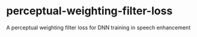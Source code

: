 # perceptual-weighting-filter-loss
A perceptual weighting filter loss for DNN training in speech enhancement
